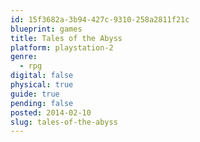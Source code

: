 ```yaml
---
id: 15f3682a-3b94-427c-9310-258a2811f21c
blueprint: games
title: Tales of the Abyss
platform: playstation-2
genre:
  - rpg
digital: false
physical: true
guide: true
pending: false
posted: 2014-02-10
slug: tales-of-the-abyss
---
```

